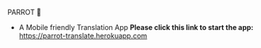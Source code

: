 PARROT 🦜

- A Mobile friendly Translation App
  **Please click this link to start the app:**
  https://parrot-translate.herokuapp.com
